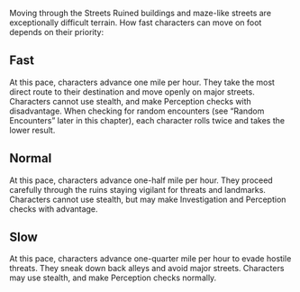 Moving through the Streets Ruined buildings and maze-like streets are exceptionally difficult terrain. How fast characters can move on foot depends on their priority:

## Fast
At this pace, characters advance one mile per hour. They take the most direct route to their destination and move openly on major streets. Characters cannot use stealth, and make Perception checks with disadvantage. When checking for random encounters (see “Random Encounters” later in this chapter), each character rolls twice and takes the lower result.

## Normal
At this pace, characters advance one-half mile per hour. They proceed carefully through the ruins staying vigilant for threats and landmarks. Characters cannot use stealth, but may make Investigation and Perception checks with advantage.

## Slow
At this pace, characters advance one-quarter mile per hour to evade hostile threats. They sneak down back alleys and avoid major streets. Characters may use stealth, and make Perception checks normally.